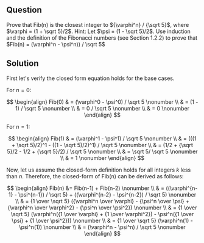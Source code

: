 Question
--------
Prove that Fib(n) is the closest integer to ${\varphi^n} / {\sqrt 5}$,
where $\varphi = (1 + \sqrt 5)/2$. Hint: Let $\psi = (1 - \sqrt 5)/2$. Use induction
and the definition of the Fibonacci numbers (see Section 1.2.2) to prove that
$Fib(n) = (\varphi^n - \psi^n)) / \sqrt 5$

Solution
--------
First let's verify the closed form equation holds for the base cases.

For $n = 0$:

$$
    \begin{align}
    Fib(0) & = (\varphi^0 - \psi^0) / \sqrt 5 \nonumber \\
        & = (1 - 1) / \sqrt 5   \nonumber \\
        & = 0 / \sqrt 5 \nonumber \\
        & = 0 \nonumber
    \end{align}
$$

For $n=1$:

$$
    \begin{align}
    Fib(1) & = (\varphi^1 - \psi^1) / \sqrt 5 \nonumber \\
           & = (((1 + \sqrt 5)/2)^1 - ((1 - \sqrt 5)/2)^1) / \sqrt 5 \nonumber \\
           & = (1/2 + {\sqrt 5}/2 - 1/2 + {\sqrt 5}/2) / \sqrt 5 \nonumber \\
           & = \sqrt 5/ \sqrt 5 \nonumber \\
           & = 1 \nonumber
    \end{align}
$$

Now, let us assume the closed-form definition holds for all integers $k$ less than $n$. Therefore, the closed-form of Fib(n) can be derived as follows:

$$
    \begin{align}
    Fib(n) &= Fib(n-1) + Fib(n-2)   \nonumber \\
           & = ((\varphi^{n-1} - \psi^{n-1}) / \sqrt 5) + ((\varphi^{n-2} - \psi^{n-2}) / \sqrt 5) \nonumber \\
           & = {1 \over \sqrt 5} ({\varphi^n \over \varphi} - {\psi^n \over \psi} + {\varphi^n \over \varphi^2} - {\psi^n \over \psi^2}) \nonumber \\
           & = {1 \over \sqrt 5} (\varphi^n({1 \over \varphi} + {1 \over \varphi^2}) - \psi^n({1 \over \psi} + {1 \over \psi^2})) \nonumber \\
           & = {1 \over \sqrt 5} (\varphi^n(1) - \psi^n(1)) \nonumber \\
           & = (\varphi^n - \psi^n) / \sqrt 5 \nonumber
    \end{align}
$$

